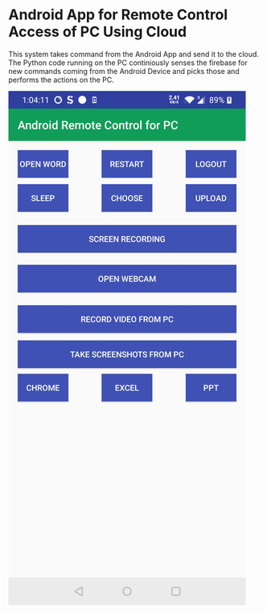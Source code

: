 # Android App for Remote Control Access of PC Using Cloud

This system takes command from the Android App and send it to the cloud. The Python code running on the PC continiously senses the firebase for new commands coming from the Android Device and picks those and performs the actions on the PC. 

![](https://github.com/sneha-almeida/Android-App-for-Remote-Control-Access-of-PC-Using-Cloud-/blob/main/Screenshot_20210602-010411.jpg)



